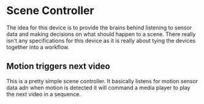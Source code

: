 # Scene Controller
The idea for this device is to provide the brains behind listening to sensor data and making decisions on what should happen to a scene.  There really isn't any specifications for this device as it is really about tying the devices together into a workflow.   

## Motion triggers next video
This is a pretty simple scene controller.  It basically listens for motion sensor data adn when motion is detected it will command a media player to play the next video in a sequence.
